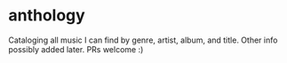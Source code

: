 # anthology
Cataloging all music I can find by genre, artist, album, and title. Other info possibly added later. PRs welcome :)
